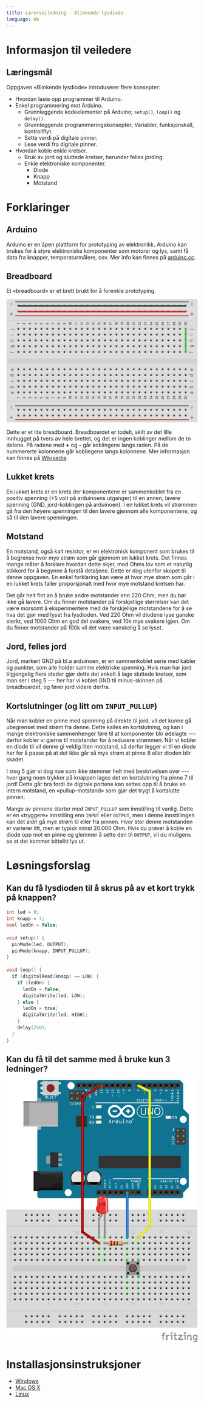 ```yaml
---
title: Lærerveiledning - Blinkende lysdiode
language: nb
---
```



# Informasjon til veiledere


## Læringsmål

Oppgaven «Blinkende lysdiode» introduserer flere konsepter:

+ Hvordan laste opp programmer til Arduino.
+ Enkel programmering mot Arduino.
  + Grunnleggende kodeelementer på Arduino; ``setup()``, ``loop()`` og ``delay()``.
  + Grunnleggende programmeringskonsepter; Variabler, funksjonskall,
    kontrollflyt.
  + Sette verdi på digitale pinner.
  + Lese verdi fra digitale pinner.
+ Hvordan koble enkle kretser.
  + Bruk av jord og sluttede kretser, herunder felles jording.
  + Enkle elektroniske komponenter.
    + Diode
    + Knapp
    + Motstand


# Forklaringer

## Arduino

Arduino er en åpen plattform for prototyping av elektronikk. Arduino kan brukes
for å styre elektroniske komponenter som motorer og lys, samt få data fra knapper,
temperaturmålere, osv. Mer info kan finnes på [arduino.cc](https://www.arduino.cc/en/Guide/Introduction).

## Breadboard

Et «breadboard» er et brett brukt for å forenkle prototyping.

![Fumlebrett](breadboard.png)

Dette er et lite breadboard. Breadboardet er todelt, skilt av det lille
innhugget på tvers av hele brettet, og det er ingen koblinger mellom de to
delene.  På radene med **+** og **-** går koblingene langs raden. På de
nummererte kolonnene går koblingene langs kolonnene. Mer informasjon kan finnes
på [Wikipedia](https://en.wikipedia.org/wiki/Breadboard).

## Lukket krets

En lukket krets er en krets der komponentene er sammenkoblet fra en positiv
spenning (+5 volt på arduinoens utganger) til en annen, lavere spenning (GND,
jord-koblingen på arduinoen). I en lukket krets vil strømmen gå fra den høyere
spenningen til den lavere gjennom alle komponentene, og så til den lavere
spenningen.

## Motstand

En motstand, også kalt resistor, er en elektronisk komponent som brukes til å
begrense hvor mye strøm som går gjennom en lukket krets. Det finnes mange måter
å forklare hvordan dette skjer, med Ohms lov som et naturlig stikkord for å
begynne å forstå detaljene. Dette er dog utenfor skopet til denne oppgaven. En
enkel forklaring kan være at hvor mye strøm som går i en lukket krets faller
proporsjonalt med hvor mye motstand kretsen har.

Det går helt fint an å bruke andre motstander enn 220 Ohm, men du bør ikke gå
lavere. Om du finner motstander på forskjellige størrelser kan det være morsomt
å eksperimentere med de forskjellige motstandene for å se hva det gjør med
lyset fra lysdioden. Ved 220 Ohm vil diodene lyse ganske sterkt, ved 1000 Ohm
en god del svakere, ved 10k mye svakere igjen. Om du finner motstander på 100k
vil det være vanskelig å se lyset.

## Jord, felles jord

Jord, markert GND på bl.a arduinoen, er en sammenkoblet serie med kabler og
punkter, som alle holder samme elektriske spenning. Hvis man har jord
tilgjengelig flere steder gjør dette det enkelt å lage sluttede kretser, som
man ser i steg 5 --- her har vi koblet GND til minus-skinnen på breadboardet,
og fører jord videre derfra.

## Kortslutninger (og litt om `INPUT_PULLUP`)

Når man kobler en pinne med spenning på direkte til jord, vil det kunne gå
ubegrenset med strøm fra denne. Dette kalles en kortslutning, og kan i mange
elektroniske sammenhenger føre til at komponenter blir ødelagte --- derfor
kobler vi gjerne til motstander for å redusere strømmen. Når vi kobler en diode
til vil denne gi veldig liten motstand, så derfor legger vi til en diode her
for å passe på at det ikke går så mye strøm at pinne 8 eller dioden blir
skadet.

I steg 5 gjør vi dog noe som ikke stemmer helt med beskrivelsen over --- hver
gang noen trykker på knappen lages det en kortslutning fra pinne 7 til jord!
Dette går bra fordi de digitale portene kan settes opp til å bruke en intern
motstand, en «pullup-motstand» som gjør det trygt å kortslutte pinnen.

Mange av pinnene starter med `INPUT_PULLUP` som innstilling til vanlig. Dette
er en «tryggere» innstilling enn `INPUT` eller `OUTPUT`, men i denne
innstillingen kan det aldri gå mye strøm til eller fra pinnen. Hvor stor denne
motstanden er varierer litt, men er typisk minst 20.000 Ohm. Hvis du prøver å
koble en diode opp mot en pinne og glemmer å sette den til `OUTPUT`, vil du
muligens se at det kommer bittelitt lys ut.


# Løsningsforslag

## Kan du få lysdioden til å skrus på av et kort trykk på knappen?

```cpp
int led = 8;
int knapp = 7;
bool ledOn = false;

void setup() {
  pinMode(led, OUTPUT);
  pinMode(knapp, INPUT_PULLUP);
}

void loop() {
  if (digitalRead(knapp) == LOW) {
    if (ledOn) {
      ledOn = false;
      digitalWrite(led, LOW);
    } else {
      ledOn = true;
      digitalWrite(led, HIGH);
    }
    delay(250);
  }
}
```

## Kan du få til det samme med å bruke kun 3 ledninger?

![tre ledninger](tre_ledninger.png)

# Installasjonsinstruksjoner

+ [Windows](https://arduino.cc/en/Guide/Windows)
+ [Mac OS X](https://arduino.cc/en/Guide/MacOSX)
+ [Linux](https://arduino.cc/en/Guide/Linux)
